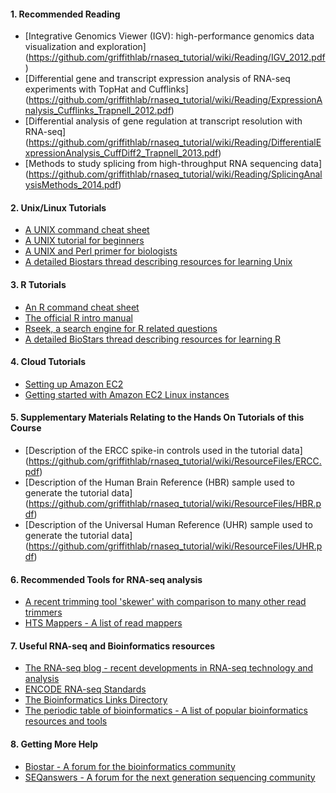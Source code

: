 #### 1. Recommended Reading
- [Integrative Genomics Viewer (IGV): high-performance genomics data visualization and exploration] (https://github.com/griffithlab/rnaseq_tutorial/wiki/Reading/IGV_2012.pdf)
- [Differential gene and transcript expression analysis of RNA-seq experiments with TopHat and Cufflinks] (https://github.com/griffithlab/rnaseq_tutorial/wiki/Reading/ExpressionAnalysis_Cufflinks_Trapnell_2012.pdf)
- [Differential analysis of gene regulation at transcript resolution with RNA-seq] (https://github.com/griffithlab/rnaseq_tutorial/wiki/Reading/DifferentialExpressionAnalysis_CuffDiff2_Trapnell_2013.pdf)
- [Methods to study splicing from high-throughput RNA sequencing data] (https://github.com/griffithlab/rnaseq_tutorial/wiki/Reading/SplicingAnalysisMethods_2014.pdf)

#### 2. Unix/Linux Tutorials
- [A UNIX command cheat sheet](http://www.rain.org/~mkummel/unix.html)
- [A UNIX tutorial for beginners](http://www.ee.surrey.ac.uk/Teaching/Unix/)
- [A UNIX and Perl primer for biologists](http://korflab.ucdavis.edu/Unix_and_Perl/current.html)
- [A detailed Biostars thread describing resources for learning Unix](https://www.biostars.org/p/16315/)

#### 3. R Tutorials
- [An R command cheat sheet](https://github.com/griffithlab/rnaseq_tutorial/wiki/Reading/R-short-refcard.pdf)
- [The official R intro manual](http://cran.r-project.org/doc/manuals/r-release/R-intro.html)
- [Rseek, a search engine for R related questions](http://rseek.org/)
- [A detailed BioStars thread describing resources for learning R](https://www.biostars.org/p/539/)

#### 4. Cloud Tutorials
- [Setting up Amazon EC2](http://docs.aws.amazon.com/AWSEC2/latest/UserGuide/get-set-up-for-amazon-ec2.html)
- [Getting started with Amazon EC2 Linux instances](http://docs.aws.amazon.com/AWSEC2/latest/UserGuide/EC2_GetStarted.html)

#### 5. Supplementary Materials Relating to the Hands On Tutorials of this Course
- [Description of the ERCC spike-in controls used in the tutorial data] (https://github.com/griffithlab/rnaseq_tutorial/wiki/ResourceFiles/ERCC.pdf)
- [Description of the Human Brain Reference (HBR) sample used to generate the tutorial data] (https://github.com/griffithlab/rnaseq_tutorial/wiki/ResourceFiles/HBR.pdf)
- [Description of the Universal Human Reference (UHR) sample used to generate the tutorial data] (https://github.com/griffithlab/rnaseq_tutorial/wiki/ResourceFiles/UHR.pdf)

#### 6. Recommended Tools for RNA-seq analysis
- [A recent trimming tool 'skewer' with comparison to many other read trimmers](http://www.biomedcentral.com/1471-2105/15/182/abstract)
- [HTS Mappers - A list of read mappers](http://wwwdev.ebi.ac.uk/fg/hts_mappers/)

#### 7. Useful RNA-seq and Bioinformatics resources
- [The RNA-seq blog - recent developments in RNA-seq technology and analysis](http://www.rna-seqblog.com/)
- [ENCODE RNA-seq Standards](https://github.com/griffithlab/rnaseq_tutorial/wiki/ResourceFiles/ENCODE_RNA-seq_standards_v1.0.pdf)
- [The Bioinformatics Links Directory](http://bioinformatics.ca/links_directory/) 
- [The periodic table of bioinformatics - A list of popular bioinformatics resources and tools](http://elements.eaglegenomics.com/)

#### 8. Getting More Help
- [Biostar - A forum for the bioinformatics community](http://www.biostars.org/)
- [SEQanswers - A forum for the next generation sequencing community](http://seqanswers.com/)

